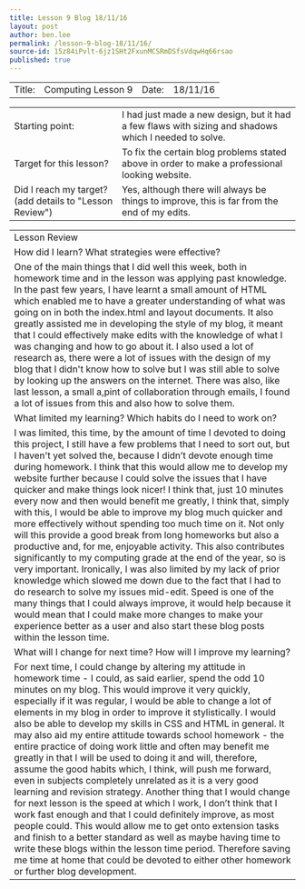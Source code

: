 ```yaml
---
title: Lesson 9 Blog 18/11/16
layout: post
author: ben.lee
permalink: /lesson-9-blog-18/11/16/
source-id: 15z84iPvlt-6jz1SHt2FxunMCSRmDSfsVdqwHq66rsao
published: true
---
```

<table>
  <tr>
    <td>Title:</td>
    <td>Computing Lesson 9</td>
    <td>Date:</td>
    <td>18/11/16</td>
  </tr>
</table>


<table>
  <tr>
    <td>Starting point:</td>
    <td>I had just made a new design, but it had a few flaws with sizing and shadows which I needed to solve.</td>
  </tr>
  <tr>
    <td>Target for this lesson?</td>
    <td>To fix the certain blog problems stated above in order to make a professional looking website.</td>
  </tr>
  <tr>
    <td>Did I reach my target? 
(add details to "Lesson Review")</td>
    <td> Yes, although there will always be things to improve, this is far from the end of my edits.</td>
  </tr>
</table>


<table>
  <tr>
    <td>Lesson Review</td>
  </tr>
  <tr>
    <td>How did I learn? What strategies were effective? </td>
  </tr>
  <tr>
    <td>One of the main things that I did well this week, both in homework time and in the lesson was applying past knowledge. In the past few years, I have learnt a small amount of HTML which enabled me to have a greater understanding of what was going on in both the index.html and layout documents. It also greatly assisted me in developing the style of my blog, it meant that I could effectively make edits with the knowledge of what I was changing and how to go about it. 
    I also used a lot of research as, there were a lot of issues with the design of my blog that I didn't know how to solve but I was still able to solve by looking up the answers on the internet. There was also, like last lesson, a small a,pint of collaboration through emails, I found a lot of issues from this and also how to solve them.</td>
  </tr>
  <tr>
    <td>What limited my learning? Which habits do I need to work on? </td>
  </tr>
  <tr>
    <td>I was limited, this time, by the amount of time I devoted to doing this project, I still have a few problems that I need to sort out, but I haven't yet solved the, because I didn’t devote enough time during homework. I think that this would allow me to develop my website further because I could solve the issues that I have quicker and make things look nicer! I think that, just 10 minutes every now and then would benefit me greatly, I think that, simply with this, I would be able to improve my blog much quicker and more effectively without spending too much time on it.
    Not only will this provide a good break from long homeworks but also a productive and, for me, enjoyable activity. This also contributes significantly to my computing grade at the end of the year, so is very important.
    Ironically, I was also limited by my lack of prior knowledge which slowed me down due to the fact that I had to do research to solve my issues mid-edit. Speed is one of the many things that I could always improve, it would help because it would mean that I could make more changes to make your experience better as a user and also start these blog posts within the lesson time.</td>
  </tr>
  <tr>
    <td>What will I change for next time? How will I improve my learning?</td>
  </tr>
  <tr>
    <td>For next time, I could change by altering my attitude in homework time - I could, as said earlier, spend the odd 10 minutes on my blog. This would improve it very quickly, especially if it was regular, I would be able to change a lot of elements in my blog in order to improve it stylistically. I would also be able to develop my skills in CSS and HTML in general.
    It may also aid my entire attitude towards school homework - the entire practice of doing work little and often may benefit me greatly in that I will be used to doing it and will, therefore, assume the good habits which, I think, will push me forward, even in subjects completely unrelated as it is a very good learning and revision strategy.
    Another thing that I would change for next lesson is the speed at which I work, I don’t think that I work fast enough and that I could definitely improve, as most people could. This would allow me to get onto extension tasks and finish to a better standard as well as maybe having time to write these blogs within the lesson time period. Therefore saving me time at home that could be devoted to either other homework or further blog development.</td>
  </tr>
</table>


